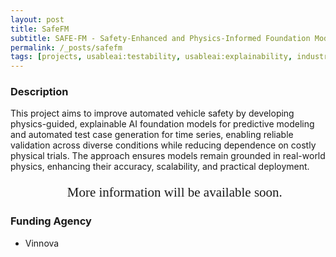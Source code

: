 ```yaml
---
layout: post
title: SafeFM
subtitle: SAFE-FM - Safety-Enhanced and Physics-Informed Foundation Models of Vehicle Behavior, 2025-2029
permalink: /_posts/safefm
tags: [projects, usableai:testability, usableai:explainability, industry:automotive]
---
```


### Description

This project aims to improve automated vehicle safety by developing physics-guided, explainable AI foundation models for predictive modeling and automated test case generation for time series, enabling reliable validation across diverse conditions while reducing dependence on costly physical trials. The approach ensures models remain grounded in real-world physics, enhancing their accuracy, scalability, and practical deployment.

<p align="center" style="font-family: cursive; font-size: 1.5em;">
    📢 More information will be available soon.
</p>

### Funding Agency
+ Vinnova
